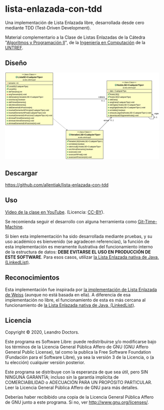 # lista-enlazada-con-tdd

Una implementación de Lista Enlazada libre, desarrollada desde cero mediante TDD (Test-Driven Development).

Material complementario a la Clase de Listas Enlazadas de la Cátedra "[Algoritmos y Programación II](https://sites.google.com/untref.edu.ar/aypii/)", de la [Ingeniería en Computación](http://www.untref.edu.ar/carrera/ingenieria-en-computacion) de la [UNTREF](https://untref.edu.ar).


## Diseño

![Diagrama de Clases](DiagramaDeClases.png)


## Descargar

https://github.com/allentiak/lista-enlazada-con-tdd


## Uso

[Video de la clase en YouTube](https://www.youtube.com/playlist?list=PLxr02vIjy-K__URKYLikt9kJ8AsHspkPs). (Licencia: [CC-BY](https://creativecommons.org/licenses/by/4.0/)).

Se recomienda seguir el desarrollo con alguna herramienta como [Git-Time-Machine](https://github.com/littlebee/git-time-machine).

Si bien esta implementación ha sido desarrollada mediante pruebas, y su uso académico es bienvenido (se agradecen referencias), la función de esta implementación es meramente ilustrativa del funcionamiento interno de la estructura de datos: **DEBE EVITARSE EL USO EN PRODUCCIÓN DE ESTE SOFTWARE**. Para esos casos, utilizar [la Lista Enlazada nativa de Java, (LinkedList)](https://docs.oracle.com/en/java/javase/11/docs/api/java.base/java/util/LinkedList.html).


## Reconocimientos

Esta implementación fue inspirada por [la implementación de Lista Enlazada de Weiss](http://users.cis.fiu.edu/~weiss/#dsj4) (aunque no está basada en ella). A diferencia de esa implementación no libre, el funcionamiento de esta es más cercana al funcionamiento de [la Lista Enlazada nativa de Java, (LinkedList)](https://docs.oracle.com/en/java/javase/11/docs/api/java.base/java/util/LinkedList.html).


## Licencia

Copyright © 2020, Leandro Doctors.

Este programa es Software Libre: puede redistribuirse y/o modificarse
bajo los términos de la Licencia General Pública Affero de GNU (GNU Affero General Public License), tal como la publica la Free Software Foundation (Fundación para el Software Libre), ya sea la versión 3 de la Licencia, o
(a tu elección) cualquier versión posterior.

Este programa se distribuye con la esperanza de que sea útil, pero SIN NINGUNA GARANTÍA; incluso sin la garantía implícita de 
COMERCIABILIDAD o ADECUACIÓN PARA UN PROPÓSITO PARTICULAR. Leer la Licencia General Pública Affero de GNU para más detalles.

Deberías haber recibibido una copia de la Licencia General Pública Affero de GNU junto a este programa. Si no, ver <http://www.gnu.org/licenses/>.
